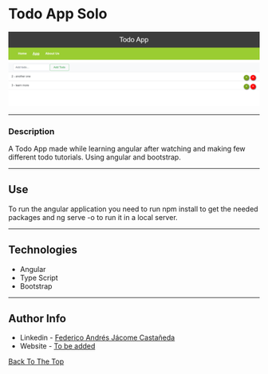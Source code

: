 # Todo App Solo

![Project Image](./main_img.png)

---

### Description
A Todo App made while learning angular after watching and making  few different todo tutorials. Using angular and bootstrap.


---

## Use

To run the angular application you need to run npm install to get the needed packages and ng serve -o to run it in a local server.

---

## Technologies

- Angular
- Type Script
- Bootstrap

---
## Author Info

- Linkedin - [Federico Andrés Jácome Castañeda](https://www.linkedin.com/in/federicojacome/)
- Website - [To be added](https://github.com/federocky)

[Back To The Top](#read-me-template)
